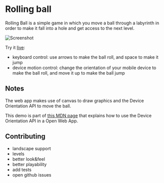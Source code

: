 # Rolling ball

Rolling Ball is a simple game in which you move a ball through a labyrinth in order to make it fall into a hole and get access to the next level.

![Screenshot](http://www.francesco.iovine.name/mdn/rolling-ball/public_html/img/screenshots/rolling-ball.png)

Try it [live](http://goo.gl/NUfKQi):

- keyboard control: use arrows to make the ball roll, and space to make it jump
- device motion control: change the orientation of your mobile device to make the ball roll, and move it up to make the ball jump

## Notes

The web app makes use of canvas to draw graphics and the Device Orientation API to move the ball.

This demo is part of [this MDN page](https://developer.mozilla.org/en-US/Apps/Build/gather_and_modify_data/Keep_it_level_responding_to_device_orientation_changes) that explains how to use the Device Orientation API in a Open Web App.

## Contributing

- landscape support
- levels
- better look&feel
- better playability
- add tests
- open github issues
